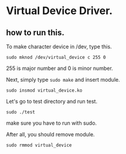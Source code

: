 # Virtual Device Driver.

## how to run this.

To make character device in /dev, type this.

`sudo mknod /dev/virtual_device c 255 0`

255 is major number and 0 is minor number.

Next, simply type `sudo make` and insert module.

`sudo insmod virtual_device.ko`

Let's go to test directory and run test.

`sudo ./test`

make sure you have to run with sudo.

After all, you should remove module.

`sudo rmmod virtual_device`
